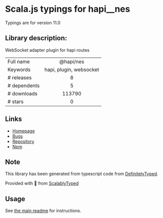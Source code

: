 
# Scala.js typings for hapi__nes

Typings are for version 11.0

## Library description:
WebSocket adapter plugin for hapi routes

|                    |                 |
| ------------------ | :-------------: |
| Full name          | @hapi/nes |
| Keywords           | hapi, plugin, websocket |
| # releases         | 8 |
| # dependents       | 5 |
| # downloads        | 113790 |
| # stars            | 0 |

## Links
- [Homepage](https://github.com/hapijs/nes#readme)
- [Bugs](https://github.com/hapijs/nes/issues)
- [Repository](https://github.com/hapijs/nes)
- [Npm](https://www.npmjs.com/package/%40hapi%2Fnes)
    


## Note
This library has been generated from typescript code from [DefinitelyTyped](https://definitelytyped.org).

Provided with :purple_heart: from [ScalablyTyped](https://github.com/oyvindberg/ScalablyTyped)

## Usage
See [the main readme](../../readme.md) for instructions.


